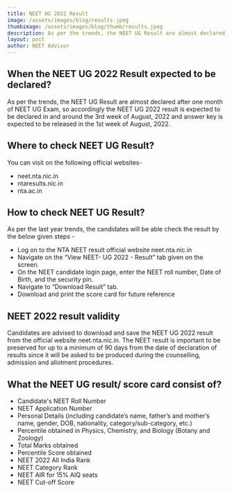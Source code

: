 ```yaml
---
title: NEET UG 2022 Result
image: /assets/images/blog/results.jpeg
thumbimage: /assets/images/blog/thumb/results.jpeg
description: As per the trends, the NEET UG Result are almost declared after one month of NEET UG Exam, so accordingly the NEET UG 2022 result is expected to be declared in and around the 3rd week of August, 2022 and answer key is expected to be released in the 1st week of August, 2022.
layout: post
author: NEET Advisor
---
```

## When the NEET UG 2022 Result expected to be declared?
As per the trends, the NEET UG Result are almost declared after one month of NEET UG Exam, so accordingly the NEET UG 2022 result is expected to be declared in and around the 3rd week of August, 2022 and answer key is expected to be released in the 1st week of August, 2022.


## Where to check NEET UG Result?
You can visit on the following official websites-
- neet.nta.nic.in
- ntaresults.nic.in
- nta.ac.in

## How to check NEET UG Result?
As per the last year trends, the candidates will be able check the result by the below given steps -
- Log on to the NTA NEET result official website neet.nta.nic.in
- Navigate on the “View NEET- UG 2022 - Result” tab given on the screen.
- On the NEET candidate login page, enter the NEET roll number, Date of Birth, and the security pin.
- Navigate to “Download Result” tab.
- Download and print the score card for future reference

## NEET 2022 result validity
Candidates are advised to download and save the NEET UG 2022 result from the official website neet.nta.nic.in. The NEET result is important to be preserved for up to a minimum of 90 days from the date of declaration of results since it will be asked to be produced during the counselling, admission and allotment procedures. 

## What the NEET UG result/ score card consist of?
- Candidate's NEET Roll Number
- NEET Application Number
- Personal Details (including candidate’s name, father’s and mother’s name, gender, DOB, nationality, category/sub-category, etc.)
- Percentile obtained in Physics, Chemistry, and Biology (Botany and Zoology)
- Total Marks obtained
- Percentile Score obtained
- NEET 2022 All India Rank
- NEET Category Rank
- NEET AIR for 15% AIQ seats
- NEET Cut-off Score


